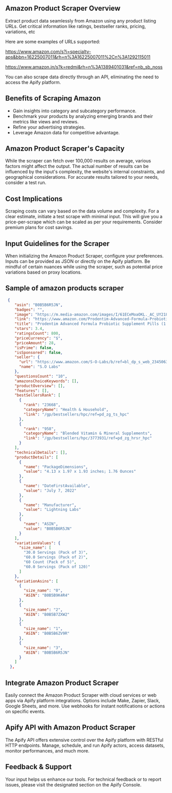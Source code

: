 ## Amazon Product Scraper Overview

Extract product data seamlessly from Amazon using any product listing URLs.  Get critical information like ratings, bestseller ranks, pricing, variations, etc

Here are some examples of URLs supported:

https://www.amazon.com/s?i=specialty-aps&bbn=16225007011&rh=n%3A16225007011%2Cn%3A1292115011

https://www.amazon.in/s?k=redmi&rh=n%3A1389401031&ref=nb_sb_noss

You can also scrape data directly through an API, eliminating the need to access the Apify platform.

## Benefits of Scraping Amazon
- Gain insights into category and subcategory performance.
- Benchmark your products by analyzing emerging brands and their metrics like views and reviews.
- Refine your advertising strategies.
- Leverage Amazon data for competitive advantage.

## Amazon Product Scraper's Capacity
While the scraper can fetch over 100,000 results on average, various factors might affect the output. The actual number of results can be influenced by the input's complexity, the website's internal constraints, and geographical considerations. For accurate results tailored to your needs, consider a test run.

## Cost Implications
Scraping costs can vary based on the data volume and complexity. For a clear estimate, initiate a test scrape with minimal input. This will give you a price-per-scrape which can be scaled as per your requirements. Consider premium plans for cost savings.

## Input Guidelines for the Scraper
When initializing the Amazon Product Scraper, configure your preferences. Inputs can be provided as JSON or directly on the Apify platform. Be mindful of certain nuances while using the scraper, such as potential price variations based on proxy locations.

## Sample of amazon products scraper
```json
 {
    "asin": "B0B5B6R5JN",
    "badges": "",
    "image": "https://m.media-amazon.com/images/I/61ECeMoaOKL._AC_UY218_.jpg",
    "link": "https://www.amazon.com/Prodentim-Advanced-Formula-Probiotic-Supplement/dp/B0B5B6R5JN/ref=sr_1_10?m=A5T7BUI9KCCPB&qid=1693035039&s=merchant-items&sr=1-10",
    "title": "Prodentim Advanced Formula Probiotic Supplement Pills (1 Pack)",
    "stars": 3.4,
    "ratingsCount": 800,
    "priceCurrency": "$",
    "priceAmount": 28,
    "isPrime": false,
    "isSponsored": false,
    "seller": {
      "url": "https://www.amazon.com/S-O-Labs/b/ref=bl_dp_s_web_23450631011?ie=UTF8&node=23450631011&field-lbr_brands_browse-bin=S.O+Labs",
      "name": "S.O Labs"
    },
    "questionsCount": "10",
    "amazonsChoiceKeywords": [],
    "productOverview": [],
    "features": [],
    "bestSellersRank": [
      {
        "rank": "23668",
        "categoryName": "Health & Household",
        "link": "/gp/bestsellers/hpc/ref=pd_zg_ts_hpc"
      },
      {
        "rank": "958",
        "categoryName": "Blended Vitamin & Mineral Supplements",
        "link": "/gp/bestsellers/hpc/3773931/ref=pd_zg_hrsr_hpc"
      }
    ],
    "technicalDetails": [],
    "productDetails": [
      {
        "name": "PackageDimensions‏",
        "value": "4.13 x 1.97 x 1.93 inches; 1.76 Ounces"
      },
      {
        "name": "DateFirstAvailable‏",
        "value": "July 7, 2022"
      },
      {
        "name": "Manufacturer‏",
        "value": "Lightning Labs"
      },
      {
        "name": "ASIN‏",
        "value": "B0B5B6R5JN"
      }
    ],
    "variationValues": {
      "size_name": [
        "30.0 Servings (Pack of 3)",
        "60.0 Servings (Pack of 2)",
        "60 Count (Pack of 5)",
        "60.0 Servings (Pack of 120)"
      ]
    },
    "variationAsins": [
      {
        "size_name": "0",
        "ASIN": "B0B5B9K4R4"
      },
      {
        "size_name": "2",
        "ASIN": "B0B5B7ZXW2"
      },
      {
        "size_name": "1",
        "ASIN": "B0B5B6ZV9R"
      },
      {
        "size_name": "3",
        "ASIN": "B0B5B6R5JN"
      }
    ]
  },
```

## Integrate Amazon Product Scraper
Easily connect the Amazon Product Scraper with cloud services or web apps via Apify platform integrations. Options include Make, Zapier, Slack, Google Sheets, and more. Use webhooks for instant notifications or actions on specific events.

## Apify API with Amazon Product Scraper
The Apify API offers extensive control over the Apify platform with RESTful HTTP endpoints. Manage, schedule, and run Apify actors, access datasets, monitor performances, and much more. 

## Feedback & Support
Your input helps us enhance our tools. For technical feedback or to report issues, please visit the designated section on the Apify Console.
